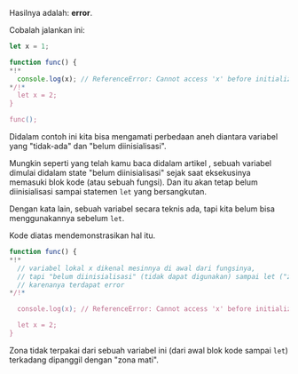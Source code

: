 Hasilnya adalah: **error**.

Cobalah jalankan ini:

```js run
let x = 1;

function func() {
*!*
  console.log(x); // ReferenceError: Cannot access 'x' before initialization
*/!*
  let x = 2;
}

func();
```

Didalam contoh ini kita bisa mengamati perbedaan aneh diantara variabel yang "tidak-ada" dan "belum diinisialisasi".

Mungkin seperti yang telah kamu baca didalam artikel [](info:closure), sebuah variabel dimulai didalam state "belum diinisialisasi" sejak saat eksekusinya memasuki blok kode (atau sebuah fungsi). Dan itu akan tetap belum diinisialisasi sampai statemen `let` yang bersangkutan.

Dengan kata lain, sebuah variabel secara teknis ada, tapi kita belum bisa menggunakannya sebelum `let`.

Kode diatas mendemonstrasikan hal itu.

```js
function func() {
*!*
  // variabel lokal x dikenal mesinnya di awal dari fungsinya,
  // tapi "belum diinisialisasi" (tidak dapat digunakan) sampai let ("zona mati")
  // karenanya terdapat error
*/!*

  console.log(x); // ReferenceError: Cannot access 'x' before initialization

  let x = 2;
}
```

Zona tidak terpakai dari sebuah variabel ini (dari awal blok kode sampai `let`) terkadang dipanggil dengan "zona mati".
